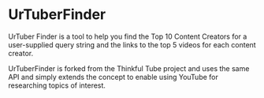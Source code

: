 # UrTuberFinder 
UrTuber Finder is a tool to help you find the Top 10 Content
Creators for a user-supplied query string and the links to
the top 5 videos for each content creator.

UrTuberFinder is forked from the Thinkful Tube project and uses
the same API and simply extends the concept to enable using YouTube
for researching topics of interest.
